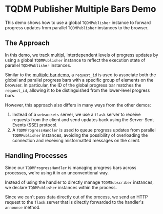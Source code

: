 # TQDM Publisher Multiple Bars Demo
This demo shows how to use a global `TQDMPublisher` instance to forward progress updates from parallel `TQDMPublisher` instances to the browser.

## The Approach
In this demo, we track multipl, interdependent levels of progress updates by using a global `TQDMPublisher` instance to reflect the execution state of parallel `TQDMPublisher` instances.

Similar to the [multiple bar demo](../_multiple_bars/README.md), a `request_id` is used to associate both the global and parallel progress bars with a specific group of elements on the browser. In particular, the ID of the global progress bar matches the `request_id`, allowing it to be distinguished from the lower-level progress bars. 

However, this approach also differs in many ways from the other demos:
1. Instead of a `websockets` server, we use a `flask` server to receive requests from the client and send updates back using the Server-Sent Events (SSE) protocol.
2. A `TQDMProgressHandler` is used to queue progress updates from parallel `TQDMPublisher` instances, avoiding the possibility of overloading the connection and receiving misformatted messages on the client.

## Handling Processes
Since our `TQDMProgressHandler` is managing progress bars across processes, we're using it in an unconventional way.

Instead of using the handler to directly manage `TQDMSubscriber` instances, we declare `TQDMPublisher` instances within the process.

Since we can't pass data directly out of the process, we send an HTTP request to the `flask` server that is directly forwarded to the handler's `announce` method.
